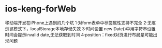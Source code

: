 # ios-keng-forWeb
移动端开发在iPhone上遇到的几个坑
1·对form表单中标签属性支持不完全
2·无痕浏览模式下，localStorage本地存储失效
3·时间设置 new Date()中用字符串设置时间会提示invalid date,无法获取到时间
4·position：fixed对页进行布局是可能出现问题
